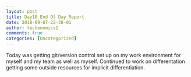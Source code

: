 ```yaml
---
layout: post
title: Day10 End Of Day Report 
date: 2018-09-07-22-38-01
author: techenomics1
comments: true
categories: [Uncategorized]
---
```

Today was getting git/version control set up on my work environment for myself and my team as well as myself.  Continued to work on differentation getting some outside resources for implicit differentiation.  